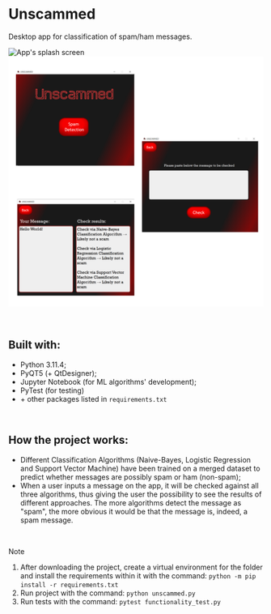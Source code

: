 # Unscammed

Desktop app for classification of spam/ham messages.

<img src="./resources/assets/splash_screen.gif" alt="App's splash screen" width="815" height="490">
<img src="./resources/assets/overview.png" alt="App's overview">

&nbsp;

## Built with:

- Python 3.11.4;
- PyQT5 (+ QtDesigner);
- Jupyter Notebook (for ML algorithms' development);
- PyTest (for testing)
- \+ other packages listed in `requirements.txt`

&nbsp;

## How the project works:

- Different Classification Algorithms (Naive-Bayes, Logistic Regression and Support Vector Machine) have been trained on a merged dataset to predict whether messages are possibly spam or ham (non-spam);
- When a user inputs a message on the app, it will be checked against all three algorithms, thus giving the user the possibility to see the results of different approaches. The more algorithms detect the message as "spam", the more obvious it would be that the message is, indeed, a spam message.

&nbsp;

> [!NOTE]
> 1) After downloading the project, create a virtual environment for the folder and install the requirements within it with the command: `python -m pip install -r requirements.txt`
> 2) Run project with the command: `python unscammed.py`
> 3) Run tests with the command: `pytest functionality_test.py`

